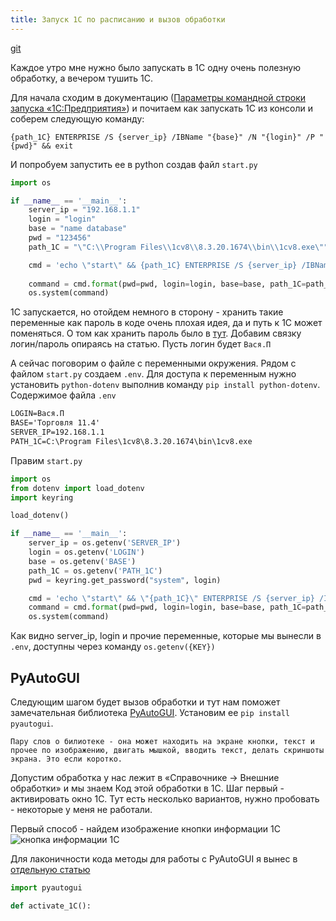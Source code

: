 ```yaml
---
title: Запуск 1С по расписанию и вызов обработки
---
```


[git](https://github.com/skyq/schedule_1C_epf)

Каждое утро мне нужно было запускать в 1С одну очень полезную обработку, а вечером тушить 1С.

Для начала сходим в
документацию ([Параметры командной строки запуска «1С:Предприятия»](https://its.1c.ru/db/v8311doc/bookmark/adm/TI000000493))
и почитаем как запускать 1С из консоли и соберем следующую команду:

``` 
{path_1C} ENTERPRISE /S {server_ip} /IBName "{base}" /N "{login}" /P "{pwd}" && exit
```

И попробуем запустить ее в python создав файл `start.py`

```python
import os

if __name__ == '__main__':
    server_ip = "192.168.1.1"
    login = "login"
    base = "name database"
    pwd = "123456"
    path_1C = "\"C:\\Program Files\\1cv8\\8.3.20.1674\\bin\\1cv8.exe\""

    cmd = 'echo \"start\" && {path_1C} ENTERPRISE /S {server_ip} /IBName "{base}" /N "{login}" /P "{pwd}" && exit'
    
    command = cmd.format(pwd=pwd, login=login, base=base, path_1C=path_1C, server_ip=server_ip)
    os.system(command)
```

1С запускается, но отойдем немного в сторону - хранить такие переменные как пароль в коде очень плохая идея, да и путь к
1С может поменяться. О том как хранить пароль было в [тут](/posts/rpa/python_password_storage_windows/). Добавим связку
логин/пароль опираясь на статью. Пусть логин будет `Вася.П`

А сейчас поговорим о файле с переменными окружения. Рядом с файлом `start.py` создаем `.env`. Для доступа к переменным
нужно установить `python-dotenv` выполнив команду `pip install python-dotenv`. Содержимое файла `.env`

```txt
LOGIN=Вася.П
BASE='Торговля 11.4'
SERVER_IP=192.168.1.1
PATH_1C=C:\Program Files\1cv8\8.3.20.1674\bin\1cv8.exe
```

Правим `start.py`

```python
import os
from dotenv import load_dotenv
import keyring

load_dotenv()

if __name__ == '__main__':
    server_ip = os.getenv('SERVER_IP')
    login = os.getenv('LOGIN')
    base = os.getenv('BASE')
    path_1C = os.getenv('PATH_1C')
    pwd = keyring.get_password("system", login)

    cmd = 'echo \"start\" && \"{path_1C}\" ENTERPRISE /S {server_ip} /IBName "{base}" /N "{login}" /P "{pwd}" && exit'
    command = cmd.format(pwd=pwd, login=login, base=base, path_1C=path_1C, server_ip=server_ip)
    os.system(command)
```

Как видно server_ip, login и прочие переменные, которые мы вынесли в `.env`, доступны через команду `os.getenv({KEY})`

## PyAutoGUI
Следующим шагом будет вызов обработки и тут нам поможет замечательная библиотека [PyAutoGUI](https://pyautogui.readthedocs.io/en/latest/install.html).
Установим ее `pip install pyautogui`. 

```comment
Пару слов о билиотеке - она может находить на экране кнопки, текст и прочее по изображению, двигать мышкой, вводить текст, делать скриншоты экрана. Это если коротко.
```

Допустим обработка у нас лежит в «Справочнике -> Внешние обработки» и мы знаем Код этой обработки в 1С.
Шаг первый - активировать окно 1С. Тут есть несколько вариантов, нужно пробовать - некоторые у меня не работали.

Первый способ - найдем изображение кнопки информации 1С
![кнопка информации 1С](./info.png)

Для лаконичности кода методы для работы с PyAutoGUI я вынес в [отдельную статью](/posts/rpa/pyautogui_methods/)

```python
import pyautogui

def activate_1C():
    
```


